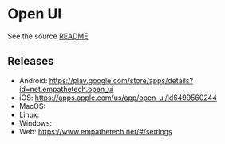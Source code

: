 # Open UI

See the source [README](https://github.com/Empathetech-LLC/empathetech_flutter_ui#readme)

## Releases

- Android: https://play.google.com/store/apps/details?id=net.empathetech.open_ui
- iOS: https://apps.apple.com/us/app/open-ui/id6499560244
- MacOS:
- Linux:
- Windows:
- Web: https://www.empathetech.net/#/settings